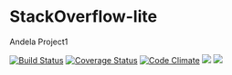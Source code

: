 # StackOverflow-lite
Andela Project1

[![Build Status](https://travis-ci.org/mozzy11/StackOverflow-lite.png)](https://https://travis-ci.org/mozzy11/StackOverflow-lite)
[![Coverage Status](https://coveralls.io/github/mozzy11/StackOverflow-lite/badge.svg?branch=develope)](https://coveralls.io/github/mozzy11/StackOverflow-lite?branch=develope)
[![Code Climate](https://codeclimate.com/github/codeclimate/codeclimate/badges/gpa.svg)](https://codeclimate.com/github/mozzy11/StackOverflow-lite)
<a href="https://codeclimate.com/github/mozzy11/StackOverflow-lite/test_coverage"><img src="https://api.codeclimate.com/v1/badges/b93648548f2825ded4db/test_coverage" /></a>
<a href="https://codeclimate.com/github/mozzy11/StackOverflow-lite/maintainability"><img src="https://api.codeclimate.com/v1/badges/b93648548f2825ded4db/maintainability" /></a>

